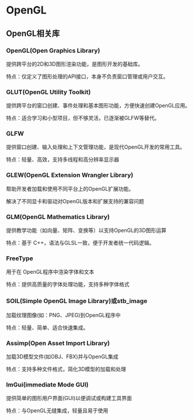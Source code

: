 # OpenGL

## OpenGL相关库

### OpenGL(Open Graphics Library)

提供跨平台的2D和3D图形渲染功能，是图形开发的基础库。

特点：仅定义了图形处理的API接口，本身不负责窗口管理或用户交互。

### GLUT(OpenGL Utility Toolkit)

提供跨平台的窗口创建、事件处理和基本图形功能，方便快速创建OpenGL应用。

特点：适合学习和小型项目，但不够灵活，已逐渐被GLFW等替代。

### GLFW

提供窗口创建、输入处理和上下文管理功能，是现代OpenGL开发的常用工具。

特点：轻量、高效，支持多线程和高分辨率显示器

### GLEW(OpenGL Extension Wrangler Library)

帮助开发者加载和使用不同平台上的OpenGL扩展功能。

解决了不同显卡和驱动对OpenGL版本和扩展支持的兼容问题

### GLM(OpenGL Mathematics Library)

提供教学功能（如向量、矩阵、变换等）以支持OpenGL的3D图形运算

特点：基于 C++，语法与GLSL一致，便于开发者统一代码逻辑。

### FreeType

用于在 OpenGL程序中渲染字体和文本

特点：提供高质量的字体处理功能，支持多种字体格式

### SOIL(Simple OpenGL Image Library)或stb_image

加载纹理图像(如：PNG、JPEG)到OpenGL程序中

特点：轻量、简单、适合快速集成。

### Assimp(Open Asset Import Library)

加载3D模型文件(如OBJ、FBX)并与OpenGL集成

特点：支持多种文件格式，简化3D模型的加载和处理

### ImGui(immediate Mode GUI)

提供简单的图形用户界面(GUI)以便调试或构建工具界面

特点：与OpenGL无缝集成，轻量且易于使用


